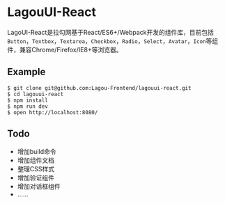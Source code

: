 # LagouUI-React
LagoUI-React是拉勾网基于React/ES6+/Webpack开发的组件库，目前包括`Button`，`Textbox`，`Textarea`，`Checkbox`，`Radio`，`Select`，`Avatar`，`Icon`等组件，兼容Chrome/Firefox/IE8+等浏览器。

## Example

```
$ git clone git@github.com:Lagou-Frontend/lagouui-react.git
$ cd lagouui-react
$ npm install
$ npm run dev
$ open http://localhost:8080/
```

## Todo

* 增加build命令
* 增加组件文档
* 整理CSS样式
* 增加验证组件
* 增加对话框组件
* ......
